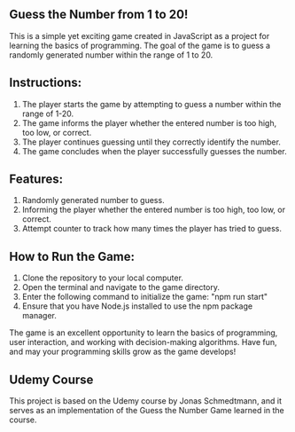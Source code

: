 ## Guess the Number from 1 to 20!

This is a simple yet exciting game created in JavaScript as a project for learning the basics of programming. The goal of the game is to guess a randomly generated number within the range of 1 to 20.

## Instructions:
1. The player starts the game by attempting to guess a number within the range of 1-20.
2. The game informs the player whether the entered number is too high, too low, or correct.
3. The player continues guessing until they correctly identify the number.
4. The game concludes when the player successfully guesses the number.

## Features:
1. Randomly generated number to guess.
2. Informing the player whether the entered number is too high, too low, or correct.
3. Attempt counter to track how many times the player has tried to guess.

## How to Run the Game:
1. Clone the repository to your local computer.
2. Open the terminal and navigate to the game directory.
3. Enter the following command to initialize the game:
"npm run start"
4. Ensure that you have Node.js installed to use the npm package manager.

The game is an excellent opportunity to learn the basics of programming, user interaction, and working with decision-making algorithms. Have fun, and may your programming skills grow as the game develops!

## Udemy Course

This project is based on the Udemy course by Jonas Schmedtmann, and it serves as an implementation of the  Guess the Number Game learned in the course.
